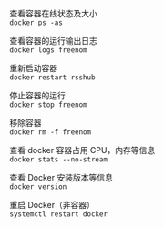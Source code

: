 查看容器在线状态及大小<br />`docker ps -as`

查看容器的运行输出日志<br />`docker logs freenom`

重新启动容器<br />`docker restart rsshub`

停止容器的运行<br />`docker stop freenom`

移除容器<br />`docker rm -f freenom`

查看 docker 容器占用 CPU，内存等信息<br />`docker stats --no-stream`

查看 Docker 安装版本等信息<br />`docker version`

重启 Docker（非容器）<br />`systemctl restart docker`
